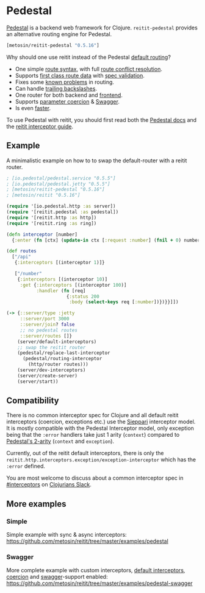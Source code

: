# Pedestal

[Pedestal](http://pedestal.io/) is a backend web framework for Clojure. `reitit-pedestal` provides an alternative routing engine for Pedestal.

```clj
[metosin/reitit-pedestal "0.5.16"]
```

Why should one use reitit instead of the Pedestal [default routing](http://pedestal.io/reference/routing-quick-reference)?

* One simple [route syntax](../basics/route_syntax.md), with full [route conflict resolution](../basics/route_conflicts.md).
* Supports [first class route data](../basics/route_data.md) with [spec validation](../basics/route_data_validation.md).
* Fixes some [known problems](https://github.com/pedestal/pedestal/issues/532) in routing.
* Can handle [trailing backslashes](../ring/slash_handler.md).
* One router for both backend and [frontend](../frontend/basics.md).
* Supports [parameter coercion](../ring/coercion.md) & [Swagger](../ring/swagger.md).
* Is even [faster](../performance.md).

To use Pedestal with reitit, you should first read both the [Pedestal docs](http://pedestal.io/) and the [reitit interceptor guide](interceptors.md).


## Example

A minimalistic example on how to to swap the default-router with a reitit router.

```clj
; [io.pedestal/pedestal.service "0.5.5"]
; [io.pedestal/pedestal.jetty "0.5.5"]
; [metosin/reitit-pedestal "0.5.16"]
; [metosin/reitit "0.5.16"]

(require '[io.pedestal.http :as server])
(require '[reitit.pedestal :as pedestal])
(require '[reitit.http :as http])
(require '[reitit.ring :as ring])

(defn interceptor [number]
  {:enter (fn [ctx] (update-in ctx [:request :number] (fnil + 0) number))})

(def routes
  ["/api"
   {:interceptors [(interceptor 1)]}

   ["/number"
    {:interceptors [(interceptor 10)]
     :get {:interceptors [(interceptor 100)]
           :handler (fn [req]
                      {:status 200
                       :body (select-keys req [:number])})}}]])

(-> {::server/type :jetty
     ::server/port 3000
     ::server/join? false
     ;; no pedestal routes
     ::server/routes []}
    (server/default-interceptors)
    ;; swap the reitit router
    (pedestal/replace-last-interceptor
      (pedestal/routing-interceptor
        (http/router routes)))
    (server/dev-interceptors)
    (server/create-server)
    (server/start))
```

## Compatibility

There is no common interceptor spec for Clojure and all default reitit interceptors (coercion, exceptions etc.) use the [Sieppari](https://github.com/metosin/sieppari) interceptor model. It is mostly compatible with the Pedestal Interceptor model, only exception being that the `:error` handlers take just 1 arity (`context`) compared to [Pedestal's 2-arity](http://pedestal.io/reference/error-handling) (`context` and `exception`).

Currently, out of the reitit default interceptors, there is only the `reitit.http.interceptors.exception/exception-interceptor` which has the `:error` defined.

You are most welcome to discuss about a common interceptor spec in [#interceptors](https://clojurians.slack.com/messages/interceptors/) on [Clojurians Slack](http://clojurians.net/).

## More examples

### Simple

Simple example with sync & async interceptors: https://github.com/metosin/reitit/tree/master/examples/pedestal

### Swagger

More complete example with custom interceptors, [default interceptors](default_interceptors.md), [coercion](../coercion/coercion.md) and [swagger](../ring/swagger.md)-support enabled: https://github.com/metosin/reitit/tree/master/examples/pedestal-swagger
